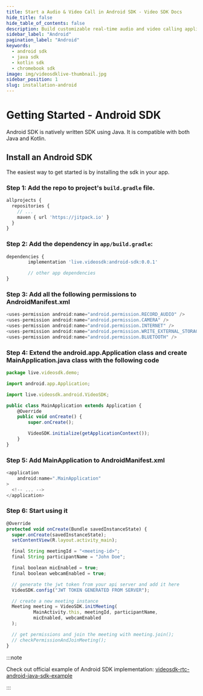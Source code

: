 ```yaml
---
title: Start a Audio & Video Call in Android SDK - Video SDK Docs
hide_title: false
hide_table_of_contents: false
description: Build customizable real-time audio and video calling applications in Android SDK using Video SDK add live audio & video conferencing to your applications.
sidebar_label: "Android"
pagination_label: "Android"
keywords:
  - android sdk
  - java sdk
  - kotlin sdk
  - chromebook sdk
image: img/videosdklive-thumbnail.jpg
sidebar_position: 1
slug: installation-android
---
```


# Getting Started - Android SDK

Android SDK is natively written SDK using Java. It is compatible with both Java and Kotlin.

## Install an Android SDK

The easiest way to get started is by installing the sdk in your app.

### Step 1: Add the repo to project's `build.gradle` file.

```js title="build.gradle"
allprojects {
  repositories {
    // ...
    maven { url 'https://jitpack.io' }
  }
}
```

### Step 2: Add the dependency in `app/build.gradle`:

```js title="app/build.gradle"
dependencies {
		implementation 'live.videosdk:android-sdk:0.0.1'

		// other app dependencies
}
```

### Step 3: Add all the following permissions to AndroidManifest.xml

```js title="AndroidManifest.xml"
<uses-permission android:name="android.permission.RECORD_AUDIO" />
<uses-permission android:name="android.permission.CAMERA" />
<uses-permission android:name="android.permission.INTERNET" />
<uses-permission android:name="android.permission.WRITE_EXTERNAL_STORAGE" />
<uses-permission android:name="android.permission.BLUETOOTH" />
```

### Step 4: Extend the android.app.Application class and create MainApplication.java class with the following code

```js title="MainApplication.java"
package live.videosdk.demo;

import android.app.Application;

import live.videosdk.android.VideoSDK;

public class MainApplication extends Application {
    @Override
    public void onCreate() {
        super.onCreate();

        VideoSDK.initialize(getApplicationContext());
    }
}
```

### Step 5: Add MainApplication to AndroidManifest.xml

```js title="AndroidManifest.xml"
<application
    android:name=".MainApplication"
>
  <!-- ... -->
</application>
```

### Step 6: Start using it

```js title="MainActivity.java"
@Override
protected void onCreate(Bundle savedInstanceState) {
  super.onCreate(savedInstanceState);
  setContentView(R.layout.activity_main);

  final String meetingId = "<meeting-id>";
  final String participantName = "John Doe";

  final boolean micEnabled = true;
  final boolean webcamEnabled = true;

  // generate the jwt token from your api server and add it here
  VideoSDK.config("JWT TOKEN GENERATED FROM SERVER");

  // create a new meeting instance
  Meeting meeting = VideoSDK.initMeeting(
          MainActivity.this, meetingId, participantName,
          micEnabled, webcamEnabled
  );

  // get permissions and join the meeting with meeting.join();
  // checkPermissionAndJoinMeeting();
}
```

:::note

Check out official example of Android SDK implementation: [videosdk-rtc-android-java-sdk-example](https://github.com/videosdk-live/videosdk-rtc-android-java-sdk-example)

:::
